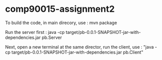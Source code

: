 # comp90015-assignment2

To build the code, in main direcory, use : mvn package

Run the server first : java -cp target/pb-0.0.1-SNAPSHOT-jar-with-dependencies.jar pb.Server

Next, open a new terminal at the same director, run the client, use : "java -cp target/pb-0.0.1-SNAPSHOT-jar-with-dependencies.jar pb.Client"

